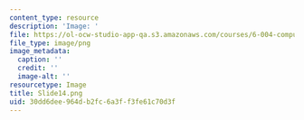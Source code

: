 ```yaml
---
content_type: resource
description: 'Image: '
file: https://ol-ocw-studio-app-qa.s3.amazonaws.com/courses/6-004-computation-structures-spring-2017/30dd6dee964db2fc6a3ff3fe61c70d3f_Slide14.png
file_type: image/png
image_metadata:
  caption: ''
  credit: ''
  image-alt: ''
resourcetype: Image
title: Slide14.png
uid: 30dd6dee-964d-b2fc-6a3f-f3fe61c70d3f
---
```

